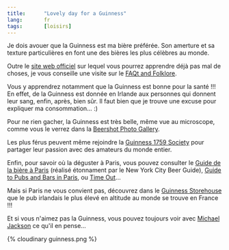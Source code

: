 ```yaml
--- 
title:      "Lovely day for a Guinness" 
lang:       fr 
tags:       [loisirs]
---
```



Je dois avouer que la Guinness est ma bière préférée. Son amerture et sa texture particulières en font une des bières les plus célèbres au monde.

Outre le [site web officiel](http://www.guinness.com/) sur lequel vous pourrez apprendre déjà pas mal de choses, je vous conseille une visite sur le [FAQt and Folklore](http://www.ivo.se/guinness/).

Vous y apprendrez notamment que la Guinness est bonne pour la santé !!! En effet, de la Guinness est donnée en Irlande aux personnes qui donnent leur sang, enfin, après, bien sûr. Il faut bien que je trouve une excuse pour expliquer ma consommation… :)

Pour ne rien gacher, la Guinness est très belle, même vue au microscope, comme vous le verrez dans la [Beershot Photo Gallery](http://micro.magnet.fsu.edu/beershots/index.html).

Les plus férus peuvent même rejoindre la [Guinness 1759 Society](http://www.1759society.com/) pour partager leur passion avec des amateurs du monde entier.

Enfin, pour savoir où la déguster à Paris, vous pouvez consulter le [Guide de la bière à Paris](http://www.nycbeer.org/paris/drinking.html) (réalisé étonnament par le New York City Beer Guide), [Guide to Pubs and Bars in Paris](http://www.parispubs.com/), ou [Time Out](http://www.timeout.com/paris/eat/bars_and_pubs.html)…

Mais si Paris ne vous convient pas, découvrez dans le [Guinness Storehouse](http://www.guinnessstorehouse.com/) que le pub irlandais le plus élevé en altitude au monde se trouve en France !!!

Et si vous n'aimez pas la Guinness, vous pouvez toujours voir avec [Michael Jackson](http://www.beerhunter.com/) ce qu'il en pense…

{% cloudinary guinness.png %}
